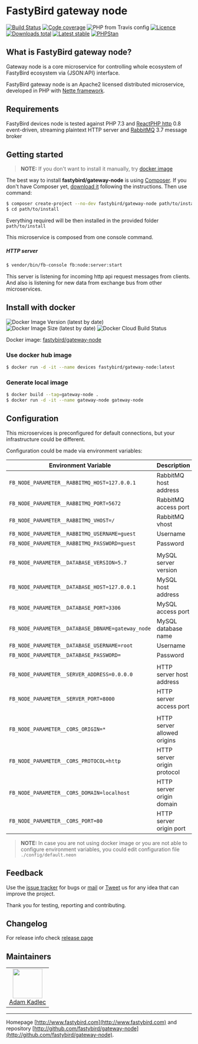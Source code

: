 # FastyBird gateway node

[![Build Status](https://img.shields.io/travis/FastyBird/gateway-node.svg?style=flat-square)](https://travis-ci.org/FastyBird/gateway-node)
[![Code coverage](https://img.shields.io/coveralls/FastyBird/gateway-node.svg?style=flat-square)](https://coveralls.io/r/FastyBird/gateway-node)
![PHP from Travis config](https://img.shields.io/travis/php-v/fastybird/gateway-node?style=flat-square)
[![Licence](https://img.shields.io/packagist/l/FastyBird/gateway-node.svg?style=flat-square)](https://packagist.org/packages/FastyBird/gateway-node)
[![Downloads total](https://img.shields.io/packagist/dt/FastyBird/gateway-node.svg?style=flat-square)](https://packagist.org/packages/FastyBird/gateway-node)
[![Latest stable](https://img.shields.io/packagist/v/FastyBird/gateway-node.svg?style=flat-square)](https://packagist.org/packages/FastyBird/gateway-node)
[![PHPStan](https://img.shields.io/badge/PHPStan-enabled-brightgreen.svg?style=flat-square)](https://github.com/phpstan/phpstan)

## What is FastyBird gateway node?

Gateway node is a core microservice for controlling whole ecosystem of FastyBird ecosystem via {JSON:API} interface.

FastyBird gateway node is an Apache2 licensed distributed microservice, developed in PHP with [Nette framework](https://nette.org).

## Requirements

FastyBird devices node is tested against PHP 7.3 and [ReactPHP http](https://github.com/reactphp/http) 0.8 event-driven, streaming plaintext HTTP server and [RabbitMQ](https://www.rabbitmq.com/) 3.7 message broker

## Getting started

> **NOTE:** If you don't want to install it manually, try [docker image](#install-with-docker)

The best way to install **fastybird/gateway-node** is using [Composer](http://getcomposer.org/). If you don't have Composer yet, [download it](https://getcomposer.org/download/) following the instructions.
Then use command:

```sh
$ composer create-project --no-dev fastybird/gateway-node path/to/install
$ cd path/to/install
```

Everything required will be then installed in the provided folder `path/to/install`

This microservice is composed from one console command.

##### HTTP server

```sh
$ vendor/bin/fb-console fb:node:server:start
```

This server is listening for incoming http api request messages from clients.
And also is listening for new data from exchange bus from other microservices.

## Install with docker

![Docker Image Version (latest by date)](https://img.shields.io/docker/v/fastybird/gateway-node?style=flat-square)
![Docker Image Size (latest by date)](https://img.shields.io/docker/image-size/fastybird/gateway-node?style=flat-square)
![Docker Cloud Build Status](https://img.shields.io/docker/cloud/build/fastybird/gateway-node?style=flat-square)

Docker image: [fastybird/gateway-node](https://hub.docker.com/r/fastybird/gateway-node/)

### Use docker hub image

```bash
$ docker run -d -it --name devices fastybird/gateway-node:latest
```

### Generate local image

```bash
$ docker build --tag=gateway-node .
$ docker run -d -it --name gateway-node gateway-node
```

## Configuration

This microservices is preconfigured for default connections, but your infrastructure could be different.

Configuration could be made via environment variables:

| Environment Variable | Description |
| ---------------------- | ---------------------------- |
| `FB_NODE_PARAMETER__RABBITMQ_HOST=127.0.0.1` | RabbitMQ host address |
| `FB_NODE_PARAMETER__RABBITMQ_PORT=5672` | RabbitMQ access port |
| `FB_NODE_PARAMETER__RABBITMQ_VHOST=/` | RabbitMQ vhost |
| `FB_NODE_PARAMETER__RABBITMQ_USERNAME=guest` | Username |
| `FB_NODE_PARAMETER__RABBITMQ_PASSWORD=guest` | Password |
| | |
| `FB_NODE_PARAMETER__DATABASE_VERSION=5.7` | MySQL server version |
| `FB_NODE_PARAMETER__DATABASE_HOST=127.0.0.1` | MySQL host address |
| `FB_NODE_PARAMETER__DATABASE_PORT=3306` | MySQL access port |
| `FB_NODE_PARAMETER__DATABASE_DBNAME=gateway_node` | MySQL database name |
| `FB_NODE_PARAMETER__DATABASE_USERNAME=root` | Username |
| `FB_NODE_PARAMETER__DATABASE_PASSWORD=` | Password |
| | |
| `FB_NODE_PARAMETER__SERVER_ADDRESS=0.0.0.0` | HTTP server host address |
| `FB_NODE_PARAMETER__SERVER_PORT=8000` | HTTP server access port |
| | |
| `FB_NODE_PARAMETER__CORS_ORIGIN=*` | HTTP server allowed origins |
| `FB_NODE_PARAMETER__CORS_PROTOCOL=http` | HTTP server origin protocol |
| `FB_NODE_PARAMETER__CORS_DOMAIN=localhost` | HTTP server origin domain |
| `FB_NODE_PARAMETER__CORS_PORT=80` | HTTP server origin port |

> **NOTE:** In case you are not using docker image or you are not able to configure environment variables, you could edit configuration file `./config/default.neon`

## Feedback

Use the [issue tracker](https://github.com/FastyBird/gateway-node/issues) for bugs or [mail](mailto:info@fastybird.com) or [Tweet](https://twitter.com/fastybird) us for any idea that can improve the project.

Thank you for testing, reporting and contributing.

## Changelog

For release info check [release page](https://github.com/FastyBird/gateway-node/releases)

## Maintainers

<table>
	<tbody>
		<tr>
			<td align="center">
				<a href="https://github.com/akadlec">
					<img width="80" height="80" src="https://avatars3.githubusercontent.com/u/1866672?s=460&amp;v=4">
				</a>
				<br>
				<a href="https://github.com/akadlec">Adam Kadlec</a>
			</td>
		</tr>
	</tbody>
</table>

***
Homepage [http://www.fastybird.com](http://www.fastybird.com) and repository [http://github.com/fastybird/gateway-node](http://github.com/fastybird/gateway-node).
